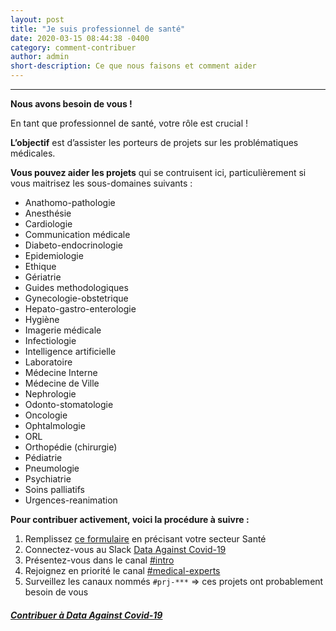 ```yaml
---
layout: post
title: "Je suis professionnel de santé"
date: 2020-03-15 08:44:38 -0400
category: comment-contribuer
author: admin
short-description: Ce que nous faisons et comment aider
---
```


-----

**Nous avons besoin de vous !**

En tant que professionnel de santé, votre rôle est crucial !

**L’objectif** est d’assister les porteurs de projets sur les problématiques médicales.

**Vous pouvez aider les projets** qui se contruisent ici,
particulièrement si vous maitrisez les sous-domaines suivants :

- Anathomo-pathologie
- Anesthésie
- Cardiologie
- Communication médicale
- Diabeto-endocrinologie
- Epidemiologie
- Ethique
- Gériatrie
- Guides methodologiques
- Gynecologie-obstetrique
- Hepato-gastro-enterologie
- Hygiène
- Imagerie médicale
- Infectiologie
- Intelligence artificielle
- Laboratoire
- Médecine Interne
- Médecine de Ville
- Nephrologie
- Odonto-stomatologie
- Oncologie
- Ophtalmologie
- ORL
- Orthopédie (chirurgie)
- Pédiatrie
- Pneumologie
- Psychiatrie
- Soins palliatifs
- Urgences-reanimation


**Pour contribuer activement, voici la procédure à suivre :**

1. Remplissez [ce formulaire][gdoc.form] en précisant votre secteur Santé
2. Connectez-vous au Slack [Data Against Covid-19][join.slackspace]
3. Présentez-vous dans le canal [#intro][channel.intro]
4. Rejoignez en priorité le canal [#medical-experts][channel.med-experts]
5. Surveillez les canaux nommés `#prj-***`
   => ces projets ont probablement besoin de vous


##### [Contribuer à Data Against Covid-19][gdoc.form]


[gdoc.form]: https://docs.google.com/forms/d/e/1FAIpQLSeYY2Zdj4E9qmWEbP13YmM_1SmJsa0SSviZwKVnZ87D0Gg41Q/viewform
[join.slackspace]: https://dataagainstcovid-19.slack.com/
[channel.intro]: https://app.slack.com/client/TUQTGE7FU/C010DRZCJQL/thread/CV3M7RE8Y-1585336854.107000
[channel.med-experts]: https://app.slack.com/client/TUQTGE7FU/C01056Y0Y8G/thread/C010553SVKN-1585833564.089700
